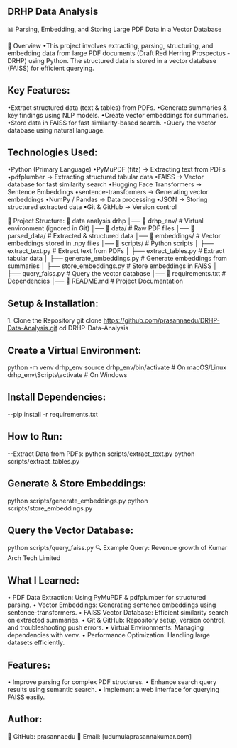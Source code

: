 ## DRHP Data Analysis
📊 Parsing, Embedding, and Storing Large PDF Data in a Vector Database

📌 Overview
•This project involves extracting, parsing, structuring, and embedding data from large PDF documents (Draft Red Herring Prospectus - DRHP) using Python. The structured data is stored in a vector database (FAISS) for efficient querying.

## Key Features:
•Extract structured data (text & tables) from PDFs.
•Generate summaries & key findings using NLP models.
•Create vector embeddings for summaries.
•Store data in FAISS for fast similarity-based search.
•Query the vector database using natural language.

## Technologies Used:
•Python (Primary Language)
•PyMuPDF (fitz) → Extracting text from PDFs
•pdfplumber → Extracting structured tabular data
•FAISS → Vector database for fast similarity search
•Hugging Face Transformers → Sentence Embeddings
•sentence-transformers → Generating vector embeddings
•NumPy / Pandas → Data processing
•JSON → Storing structured extracted data
•Git & GitHub → Version control

📂 Project Structure:
📁 data analysis drhp
│── 📂 drhp_env/                 # Virtual environment (ignored in Git)
│── 📂 data/                      # Raw PDF files
│── 📂 parsed_data/               # Extracted & structured data
│── 📂 embeddings/                # Vector embeddings stored in .npy files
│── 📂 scripts/                   # Python scripts
│   ├── extract_text.py           # Extract text from PDFs
│   ├── extract_tables.py         # Extract tabular data
│   ├── generate_embeddings.py    # Generate embeddings from summaries
│   ├── store_embeddings.py       # Store embeddings in FAISS
│   ├── query_faiss.py            # Query the vector database
│── 📜 requirements.txt           # Dependencies
│── 📜 README.md                  # Project Documentation

## Setup & Installation:
1️. Clone the Repository
git clone https://github.com/prasannaedu/DRHP-Data-Analysis.git
cd DRHP-Data-Analysis

## Create a Virtual Environment:
python -m venv drhp_env
source drhp_env/bin/activate  # On macOS/Linux
drhp_env\Scripts\activate     # On Windows

## Install Dependencies:
--pip install -r requirements.txt

## How to Run:
--Extract Data from PDFs:
python scripts/extract_text.py
python scripts/extract_tables.py

## Generate & Store Embeddings:
python scripts/generate_embeddings.py
python scripts/store_embeddings.py

## Query the Vector Database:
python scripts/query_faiss.py
🔍 Example Query:
Revenue growth of Kumar Arch Tech Limited

## What I Learned:
• PDF Data Extraction: Using PyMuPDF & pdfplumber for structured parsing.
• Vector Embeddings: Generating sentence embeddings using sentence-transformers.
• FAISS Vector Database: Efficient similarity search on extracted summaries.
• Git & GitHub: Repository setup, version control, and troubleshooting push errors.
• Virtual Environments: Managing dependencies with venv.
• Performance Optimization: Handling large datasets efficiently.

## Features:
• Improve parsing for complex PDF structures.
• Enhance search query results using semantic search.
• Implement a web interface for querying FAISS easily.

## Author:
🔗 GitHub: prasannaedu
📧 Email: [udumulaprasannakumar.com]

















